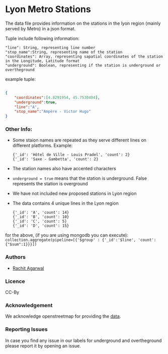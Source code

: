 # Lyon Metro Stations

The data file provides information on the stations in the lyon region (mainly served by Metro) in a json format.

Tuple include following information:

```
"line": String, representing line number
"stop_name":String, representing name of the station
"coordinates": Array, representing sapatial coordinates of the station in the Longitude, Latitude format
"underground": Boolean, representing if the station is underground or overtheground
```

example tuple:
```json

{
	"coordinates":[4.8291954, 45.7530404],
	"underground":true,
	"line":"A",
	"stop_name":"Ampère - Victor Hugo"
}

```
### Other Info:
- Some staion names are repeated as they serve different lines on different platforms. Example:
	```
	{'_id': 'Hôtel de Ville - Louis Pradel', 'count': 2}
	{'_id': 'Saxe - Gambetta', 'count': 2}
	```

- The station names also have accented characters
- `underground = true` means that the station is underground. False represents the station is overground
- We have not included new proposed stations in Lyon region
- The data contains 4 unique lines in the Lyon region
	```
	{'_id': 'A', 'count': 14}
	{'_id': 'B', 'count': 10}
	{'_id': 'C', 'count': 5}
	{'_id': 'D', 'count': 15}
	```
for the above, (if you are using mongodb you can execute):
	```
	collection.aggregate(pipeline=[{'$group' : {'_id':'$line', 'count':{"$sum":1}}}])
	```
	
### Authors
- [Rachit Agarwal](https://github.com/ragarwa2/)

### Licence
CC-By

### Acknowledgement
We acknowledge openstreetmap for providing the [data](https://www.openstreetmap.org).

### Reporting Issues
In case you find any issue in our labels for underground and overtheground please report it by opening an issue.
